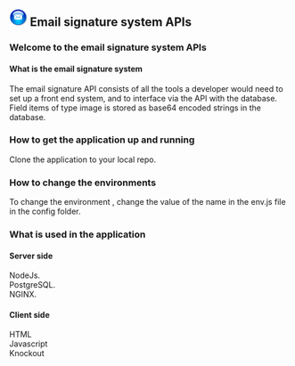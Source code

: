 
##  ![Email signature system](https://github.com/roachmanza/EmailSignature/blob/master/Api_Site/client/content/img/MailIcon32.png "Email signature system") Email signature system APIs

### Welcome to the email signature system APIs

#### What is the email signature system
The email signature API consists of all the tools a developer would need to set up a front end system, and to interface via the API with the database.<br/>
Field items of type image is stored as base64 encoded strings in the database.

### How to get the application up and running
Clone the application to your local repo.<br/>


### How to change the environments
To change the environment , change the value of the name in the env.js file in the config folder.<br/>

### What is used in the application
#### Server side
NodeJs.<br/>
PostgreSQL.<br/>
NGINX.<br/>
#### Client side
HTML<br/>
Javascript<br/>
Knockout<br/>














